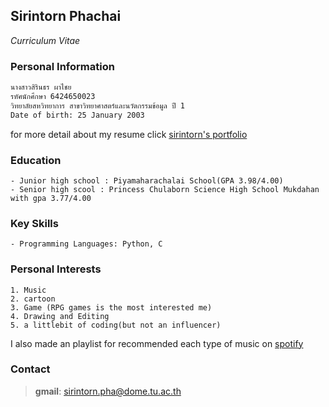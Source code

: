 ## Sirintorn Phachai
*Curriculum Vitae*

### Personal Information
```markdown
นางสาวสิรินธร ผาไชย 
รหัศนักศึกษา 6424650023
วิทยาลัยสหวิทยาการ สาขาวิทยาศาสตร์และนวัตกรรมข้อมูล ปี 1
Date of birth: 25 January 2003
```
for more detail about my resume click [sirintorn's portfolio](https://drive.google.com/file/d/143nojI2KND_-JcSeSOI3UdfXEcqR8-5G/view?usp=sharing)
### Education
```
- Junior high school : Piyamaharachalai School(GPA 3.98/4.00)
- Senior high scool : Princess Chulaborn Science High School Mukdahan with gpa 3.77/4.00
```
### Key Skills
```
- Programming Languages: Python, C
```
### Personal Interests
```
1. Music
2. cartoon
3. Game (RPG games is the most interested me)
4. Drawing and Editing
5. a littlebit of coding(but not an influencer)
```
I also made an playlist for recommended each type of music on [spotify](https://open.spotify.com/playlist/2i3miRQPPAYEepR0WikcdE?si=63e9fe7ea88d4897)

### Contact
> **gmail**: sirintorn.pha@dome.tu.ac.th



